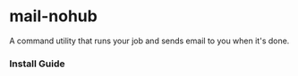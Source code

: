 # mail-nohub
A command utility that runs your job and sends email to you when it's done.

### Install Guide

